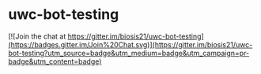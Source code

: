# uwc-bot-testing

[![Join the chat at https://gitter.im/biosis21/uwc-bot-testing](https://badges.gitter.im/Join%20Chat.svg)](https://gitter.im/biosis21/uwc-bot-testing?utm_source=badge&utm_medium=badge&utm_campaign=pr-badge&utm_content=badge)
